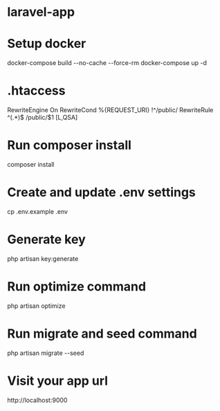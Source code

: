 # laravel-app

# Setup docker
docker-compose build --no-cache --force-rm
docker-compose up -d

# .htaccess
RewriteEngine On
RewriteCond %{REQUEST_URI} !^/public/
RewriteRule ^(.*)$ /public/$1 [L,QSA]

# Run composer install
composer install

# Create and update .env settings
cp .env.example .env

# Generate key
php artisan key:generate

# Run optimize command
php artisan optimize

# Run migrate and seed command
php artisan migrate --seed

# Visit your app url
http://localhost:9000
